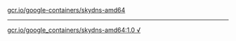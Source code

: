 [gcr.io/google-containers/skydns-amd64](https://hub.docker.com/r/anjia0532/skydns-amd64/tags/) 

----
[gcr.io/google_containers/skydns-amd64:1.0 √](https://hub.docker.com/r/anjia0532/skydns-amd64/tags/)

